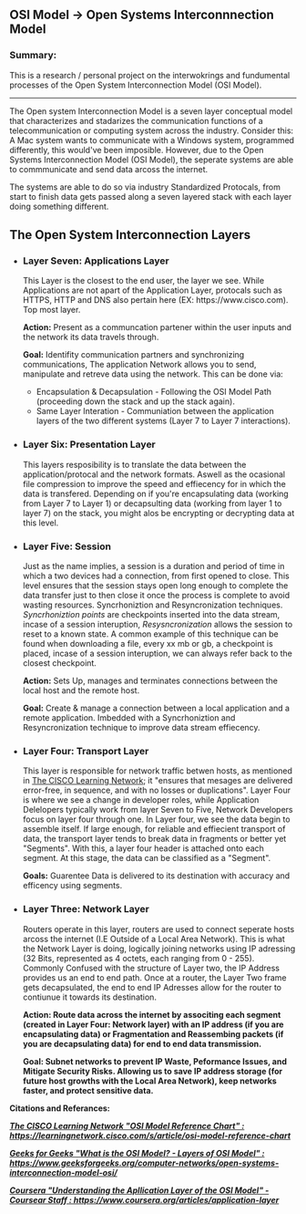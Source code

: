 <h2> OSI Model -> Open Systems Interconnnection Model</h3>
<p>
    <h3>Summary:</h3>
    <p>This is a research / personal project on the interwokrings and fundumental processes of the Open System Interconnection Model (OSI Model). </p>
</p>
<hr></hr>
<p>The Open system Interconnection Model is a seven layer conceptual model that characterizes and stadarizes the communication functions of a telecommunication or computing system across the industry.
    Consider this: A Mac system wants to communicate with a Windows system, programmed differently, this would've been imposible. However, due to the Open Systems Interconnection Model (OSI Model), the seperate systems are able to commmunicate and send data arcoss the internet.
    <p>
        The systems are able to do so via industry Standardized Protocals, from start to finish data gets passed along a seven layered stack with each layer doing something different.
    </p>
</p>
<h2>The Open System Interconnection Layers </h2>
<ul>
    <li><h3>Layer Seven: Applications Layer</h3>
        <p>This Layer is the closest to the end user, the layer we see. While Applications are not apart of the Application Layer, protocals such as HTTPS, HTTP and DNS also pertain here (EX: https://www.cisco.com). Top most layer. </p>
        <p><b>Action:</b> Present as a communcation partener within the user inputs and the network its data travels through.</p>
        <p>
            <b>Goal:</b> Identifity communication partners and synchronizing communications, The application Network allows you to send, manipulate and retreve data using the network. This can be done via:
            <ul><li>Encapsulation & Decapsulation - Following the OSI Model Path (proceeding down the stack and up the stack again).
                <li>Same Layer Interation - Communiation between the application layers of the two different systems (Layer 7 to Layer 7 interactions).</li>
            </li></ul>
        </p>
    </li>
    <li><h3>Layer Six: Presentation Layer </h3>
        <p>This layers resposibility is to translate the data between the application/protocal and the network formats. Aswell as the ocasional file compression to improve the speed and effiecency for in which the data is transfered. Depending on if you're encapsulating data (working from Layer 7 to Layer 1) or decapsulting data (working from layer 1 to layer 7) on the stack, you might alos be encrypting or decrypting data at this level.</p>
    </li>
    <li><h3>Layer Five: Session</h3>
        <p>Just as the name implies, a session is a duration and period of time in which a two devices had a connection, from first opened to close. This level ensures that the session stays open long enough to complete the data transfer just to then close it once the process is complete to avoid wasting resources.<n> Syncrhoniztion and Resyncronization techniques. <i>Syncrhoniztion points</i> are checkpoints inserted into the data stream, incase of a session interuption, <i>Resysncronization</i> allows the session to reset to a known state. A common example of this technique can be found when downloading a file, every xx mb or gb, a checkpoint is placed, incase of a session interuption, we can always refer back to the closest checkpoint.</n></p>
        <p><b>Action:</b> Sets Up, manages and terminates connections between the local host and the remote host.</p>
        <p><b>Goal:</b> Create & manage a connection between a local application and a remote application. Imbedded with a Syncrhoniztion and Resyncronization technique to improve data stream effiecency.</p>
    </li>
    <li><h3>Layer Four: Transport Layer</h3>
        <p>This layer is responsible for network traffic betwen hosts, as mentioned in <a Href ="https://learningnetwork.cisco.com/s/article/osi-model-reference-chart"> The CISCO Learning Network</a>; it "ensures that mesages are delivered error-free, in sequence, and with no losses or duplications". Layer Four is where we see a change in developer roles, while Application Delelopers typically work from layer Seven to Five, Network Developers focus on layer four through one. In Layer four, we see the data begin to assemble itself. If large enough, for reliable and effiecient transport of data, the transport layer tends to break data in fragments or better yet "Segments". With this, a layer four header is attached onto each segment. At this stage, the data can be classified as a "Segment". </p>
        <p><b>Goals:</b> Guarentee Data is delivered to its destination with accuracy and efficency using segments. 
    </li>
    <li><h3>Layer Three: Network Layer</h3>
        <p>Routers operate in this layer, routers are used to connect seperate hosts arcoss the internet (I.E Outside of a Local Area Network). This is what the Network Layer is doing, logically joining networks using IP adressing (32 Bits, represented as 4 octets, each ranging from 0 - 255). Commonly Confused with the structure of Layer two, the IP Address provides us an end to end path. Once at a router, the Layer Two frame gets decapsulated, the end to end IP Adresses allow for the router to contiunue it towards its destination. </p>
        <p><b>Action:<b> Route data across the internet by associting each segment (created in Layer Four: Network layer) with an IP address (if you are encapsulating data) or Fragmentation and Reassembing packets (if you are decapsulating data) for end to end data transmission. </p>
        <p><b>Goal:</b> Subnet networks to prevent IP Waste, Peformance Issues, and Mitigate Security Risks. Allowing us to save IP address storage (for future host growths with the Local Area Network), keep networks faster, and protect sensitive data.
    </li>

</ul>
<p><b>Citations and Referances:</b></p>
<p><a href = "https://learningnetwork.cisco.com/s/article/osi-model-reference-chart"><i>The CISCO Learning Network "OSI Model Reference Chart" :  https://learningnetwork.cisco.com/s/article/osi-model-reference-chart</i></a></p>
<p><a href = "https://www.geeksforgeeks.org/computer-networks/open-systems-interconnection-model-osi/"><i>Geeks for Geeks "What is the OSI Model? - Layers of OSI Model" :  https://www.geeksforgeeks.org/computer-networks/open-systems-interconnection-model-osi/</i></a></p>
<p><a href = "https://www.coursera.org/articles/application-layer" ><i>Coursera "Understanding the Apllication Layer of the OSI Model" - Coursear Staff : https://www.coursera.org/articles/application-layer</i></a></p>